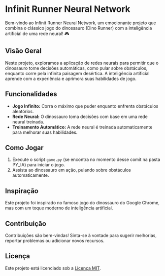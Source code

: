 # Infinit Runner Neural Network

Bem-vindo ao Infinit Runner Neural Network, um emocionante projeto que combina o clássico jogo do dinossauro (Dino Runner) com a inteligência artificial de uma rede neural! 🎮

## Visão Geral

Neste projeto, exploramos a aplicação de redes neurais para permitir que o dinossauro tome decisões automáticas, como pular sobre obstáculos, enquanto corre pela infinita paisagem desértica. A inteligência artificial aprende com a experiência e aprimora suas habilidades de jogo.

## Funcionalidades

- **Jogo Infinito:** Corra o máximo que puder enquanto enfrenta obstáculos aleatórios.
- **Rede Neural:** O dinossauro toma decisões com base em uma rede neural treinada.
- **Treinamento Automático:** A rede neural é treinada automaticamente para melhorar suas habilidades.

## Como Jogar

1. Execute o script `game.py` (se encontra no momento desse comit na pasta PY_IA) para iniciar o jogo.
2. Assista ao dinossauro em ação, pulando sobre obstáculos automaticamente.

## Inspiração

Este projeto foi inspirado no famoso jogo do dinossauro do Google Chrome, mas com um toque moderno de inteligência artificial.

## Contribuição

Contribuições são bem-vindas! Sinta-se à vontade para sugerir melhorias, reportar problemas ou adicionar novos recursos.

## Licença

Este projeto está licenciado sob a [Licença MIT](LICENSE).
